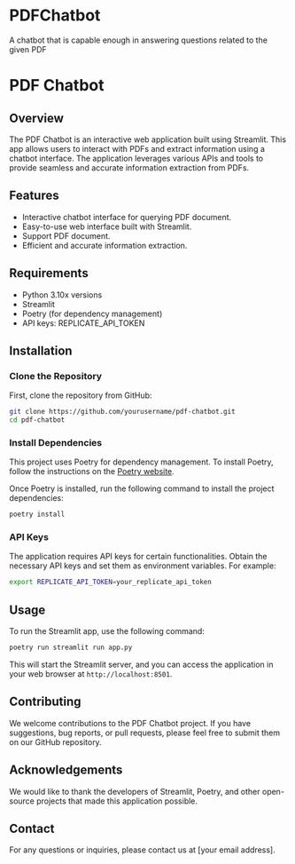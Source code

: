 # PDFChatbot
A chatbot that is capable enough in answering questions related to the given PDF 
# PDF Chatbot

## Overview

The PDF Chatbot is an interactive web application built using Streamlit. This app allows users to interact with PDFs and extract information using a chatbot interface. The application leverages various APIs and tools to provide seamless and accurate information extraction from PDFs.

## Features

- Interactive chatbot interface for querying PDF document.
- Easy-to-use web interface built with Streamlit.
- Support PDF document.
- Efficient and accurate information extraction.

## Requirements

- Python 3.10x versions
- Streamlit
- Poetry (for dependency management)
- API keys: REPLICATE_API_TOKEN

## Installation

### Clone the Repository

First, clone the repository from GitHub:

```sh
git clone https://github.com/yourusername/pdf-chatbot.git
cd pdf-chatbot
```

### Install Dependencies

This project uses Poetry for dependency management. To install Poetry, follow the instructions on the [Poetry website](https://python-poetry.org/docs/#installation).

Once Poetry is installed, run the following command to install the project dependencies:

```sh
poetry install
```

### API Keys

The application requires API keys for certain functionalities. Obtain the necessary API keys and set them as environment variables. For example:

```sh
export REPLICATE_API_TOKEN=your_replicate_api_token
```

## Usage

To run the Streamlit app, use the following command:

```sh
poetry run streamlit run app.py
```

This will start the Streamlit server, and you can access the application in your web browser at `http://localhost:8501`.

## Contributing

We welcome contributions to the PDF Chatbot project. If you have suggestions, bug reports, or pull requests, please feel free to submit them on our GitHub repository.


## Acknowledgements

We would like to thank the developers of Streamlit, Poetry, and other open-source projects that made this application possible.

## Contact

For any questions or inquiries, please contact us at [your email address].
